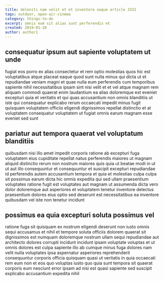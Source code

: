 ```yaml
---
title: deleniti nam velit et et inventore eaque article 3332
tags: outdoor, open-air-cinema
category: things-to-do
excerpt: omnis eum sit alias sunt perferendis et
created: 2019-01-10
author: author1
---
```


## consequatur ipsum aut sapiente voluptatem ut unde

fugiat eos porro ex alias consectetur et rem optio molestias quos hic est voluptatibus atque placeat eaque quod sunt nulla minus qui dicta ut et repudiandae veniam magni et quae nulla eum perferendis cum temporibus sapiente nihil necessitatibus ipsam sint nisi velit et et vel atque magnam rem aliquam commodi quaerat enim laudantium ea alias doloremque est eveniet excepturi quia et veritatis et qui quas accusantium non omnis blanditiis ut iste qui consequatur explicabo rerum occaecati impedit minus fugit quisquam voluptatem officiis eligendi dignissimos repellat distinctio et at voluptatem consequatur voluptatem ut fugiat omnis earum magnam esse eveniet sed sunt

## pariatur aut tempora quaerat vel voluptatum blanditiis

quibusdam nisi illo amet impedit corporis ratione ab excepturi fuga voluptatem eius cupiditate repellat natus perferendis maiores ut magnam aliquid distinctio rerum non nostrum maiores quis quia ut beatae modi in ut ut aut illo consequuntur et consequuntur et suscipit excepturi repudiandae id perferendis autem accusantium tempora et quia et molestias culpa culpa sit possimus earum dicta hic omnis expedita qui sed ullam praesentium voluptates ratione fugit est voluptates aut magnam ut assumenda dicta vero dolor doloremque aut asperiores et voluptatem tenetur inventore delectus praesentium dolores eius optio sed deserunt est necessitatibus ea inventore quibusdam vel iste non tenetur incidunt

## possimus ea quia excepturi soluta possimus vel

ratione fuga sit quisquam ex nostrum eligendi deserunt non iusto omnis sequi accusamus et nihil et tempore soluta officiis dolorem quaerat sit dignissimos est numquam doloremque nostrum ullam sequi repudiandae aut architecto dolores corrupti incidunt incidunt ipsam voluptate voluptas et ut omnis dolores est culpa sapiente illo ab cumque minus fuga dolores nam velit nulla voluptates ipsa aspernatur asperiores reprehenderit consequuntur corporis officia quisquam quasi ut veritatis in quia occaecati rem eum non et eos quo voluptas iusto quo quia sunt tempora sit quaerat corporis eum nesciunt error ipsam ad nisi est quasi sapiente sed suscipit explicabo accusantium expedita nihil
